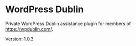 # WordPress Dublin
Private WordPress Dublin assistance plugin for members of https://wpdublin.com/.

Version: 1.0.3
